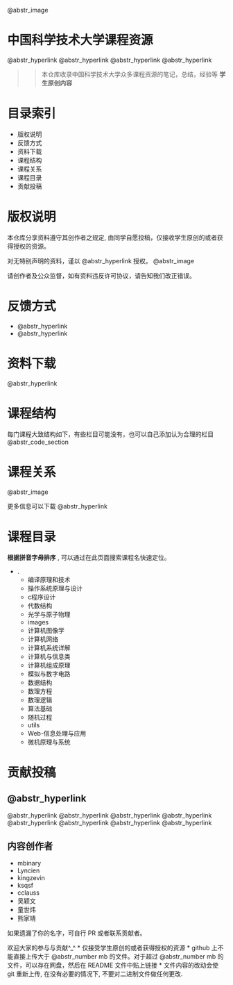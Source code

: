 @abstr_image 

# 中国科学技术大学课程资源

@abstr_hyperlink @abstr_hyperlink @abstr_hyperlink @abstr_hyperlink 

> > 本仓库收录中国科学技术大学众多课程资源的笔记，总结，经验等 **学生原创内容**

# 目录索引

  * 版权说明
  * 反馈方式
  * 资料下载
  * 课程结构
  * 课程关系
  * 课程目录
  * 贡献投稿



# 版权说明

本仓库分享资料遵守其创作者之规定, 由同学自愿投稿，仅接收学生原创的或者获得授权的资源。

对无特别声明的资料，谨以 @abstr_hyperlink 授权。 @abstr_image 

请创作者及公众监督，如有资料违反许可协议，请告知我们改正错误。

# 反馈方式

  * @abstr_hyperlink 
  * @abstr_hyperlink 



# 资料下载

@abstr_hyperlink 

# 课程结构

每门课程大致结构如下，有些栏目可能没有，也可以自己添加认为合理的栏目 @abstr_code_section 

# 课程关系

@abstr_image 

更多信息可以下载 @abstr_hyperlink 

# 课程目录

**根据拼音字母排序** , 可以通过在此页面搜索课程名快速定位。

  * . 
    * 编译原理和技术
    * 操作系统原理与设计
    * c程序设计
    * 代数结构
    * 光学与原子物理
    * images
    * 计算机图像学
    * 计算机网络
    * 计算机系统详解
    * 计算机与信息类
    * 计算机组成原理
    * 模拟与数字电路
    * 数据结构
    * 数理方程
    * 数理逻辑
    * 算法基础
    * 随机过程
    * utils
    * Web-信息处理与应用
    * 微机原理与系统



# 贡献投稿

##  @abstr_hyperlink 

@abstr_hyperlink @abstr_hyperlink @abstr_hyperlink @abstr_hyperlink @abstr_hyperlink @abstr_hyperlink @abstr_hyperlink @abstr_hyperlink 

## 内容创作者

  * mbinary
  * Lyncien
  * kingzevin
  * ksqsf
  * cclauss
  * 吴颖文
  * 童世炜
  * 熊家靖



如果遗漏了你的名字，可自行 PR 或者联系贡献者。

欢迎大家的参与与贡献^_^ * 仅接受学生原创的或者获得授权的资源 * github 上不能直接上传大于 @abstr_number mb 的文件。对于超过 @abstr_number mb 的文件，可以存在网盘，然后在 README 文件中贴上链接 * 文件内容的改动会使 git 重新上传, 在没有必要的情况下, 不要对二进制文件做任何更改.

